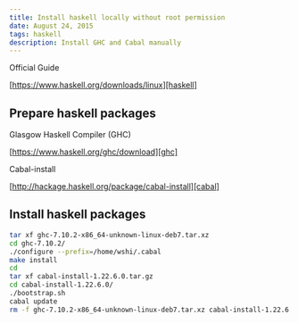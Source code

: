 ```yaml
---
title: Install haskell locally without root permission
date: August 24, 2015
tags: haskell
description: Install GHC and Cabal manually
---
```


Official Guide

[https://www.haskell.org/downloads/linux][haskell]

## Prepare haskell packages

Glasgow Haskell Compiler (GHC)

[https://www.haskell.org/ghc/download][ghc]

Cabal-install

[http://hackage.haskell.org/package/cabal-install][cabal]

## Install haskell packages
``` bash
tar xf ghc-7.10.2-x86_64-unknown-linux-deb7.tar.xz
cd ghc-7.10.2/
./configure --prefix=/home/wshi/.cabal
make install
cd
tar xf cabal-install-1.22.6.0.tar.gz
cd cabal-install-1.22.6.0/
./bootstrap.sh
cabal update
rm -f ghc-7.10.2-x86_64-unknown-linux-deb7.tar.xz cabal-install-1.22.6.0.tar.gz
```

[haskell]: https://www.haskell.org/downloads/linux
[ghc]: https://www.haskell.org/ghc/download
[cabal]: http://hackage.haskell.org/package/cabal-install
